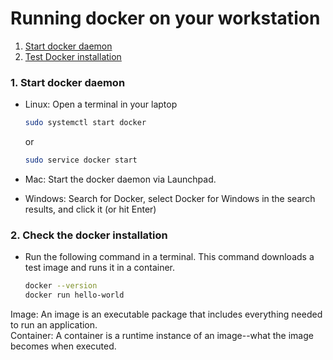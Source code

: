 # Running docker on your workstation

1. [Start docker daemon](#start-docker)
2. [Test Docker installation](#check-docker)

### <a name="start-docker"></a> 1. Start docker daemon

* Linux: Open a terminal in your laptop

    ```sh
    sudo systemctl start docker
    ```
    or 
    ```sh
    sudo service docker start
    ```
* Mac: Start the docker daemon via Launchpad.

* Windows: Search for Docker, select Docker for Windows in the search results, and click it (or hit Enter)
 
  
### <a name="check-docker"></a> 2. Check the docker installation

* Run the following command in a terminal. This command downloads a test image and runs it in a container. 

    ```sh
    docker --version
    docker run hello-world
    ```
Image: An image is an executable package that includes everything needed to run an application.    
Container: A container is a runtime instance of an image--what the image becomes when executed. 



